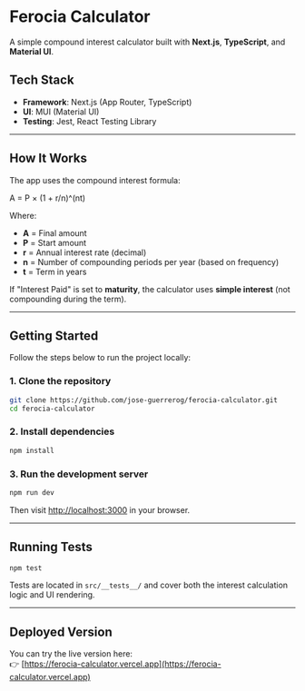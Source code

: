# Ferocia Calculator

A simple compound interest calculator built with **Next.js**, **TypeScript**, and **Material UI**.

## Tech Stack

- **Framework**: Next.js (App Router, TypeScript)
- **UI**: MUI (Material UI)
- **Testing**: Jest, React Testing Library

---

## How It Works

The app uses the compound interest formula:

A = P × (1 + r/n)^(nt)

Where:
- **A** = Final amount
- **P** = Start amount
- **r** = Annual interest rate (decimal)
- **n** = Number of compounding periods per year (based on frequency)
- **t** = Term in years

If "Interest Paid" is set to **maturity**, the calculator uses **simple interest** (not compounding during the term).

---

## Getting Started

Follow the steps below to run the project locally:

### 1. Clone the repository

```bash
git clone https://github.com/jose-guerrerog/ferocia-calculator.git
cd ferocia-calculator
```

### 2. Install dependencies

```bash
npm install
```

### 3. Run the development server

```bash
npm run dev
```

Then visit [http://localhost:3000](http://localhost:3000) in your browser.

---

## Running Tests

```bash
npm test
```

Tests are located in `src/__tests__/` and cover both the interest calculation logic and UI rendering.

---

## Deployed Version

You can try the live version here:  
👉 [https://ferocia-calculator.vercel.app](https://ferocia-calculator.vercel.app)